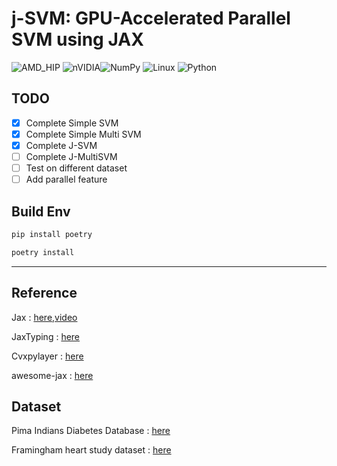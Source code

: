 # j-SVM: GPU-Accelerated Parallel SVM using JAX

![AMD_HIP](https://img.shields.io/badge/HIP-%23000000.svg?style=for-the-badge&logo=amd&logoColor=white&logoSize=auto)  ![nVIDIA](https://img.shields.io/badge/cuda-000000.svg?style=for-the-badge&logo=nVIDIA&logoColor=green)![NumPy](https://img.shields.io/badge/numpy-%23013243.svg?style=for-the-badge&logo=numpy&logoColor=white) ![Linux](https://img.shields.io/badge/Linux-FCC624?style=for-the-badge&logo=linux&logoColor=black) ![Python](https://img.shields.io/badge/python-3670A0?style=for-the-badge&logo=python&logoColor=ffdd54)

## TODO

- [x] Complete Simple SVM
- [x] Complete Simple Multi SVM
- [x] Complete J-SVM
- [ ] Complete J-MultiSVM
- [ ] Test on different dataset
- [ ] Add parallel feature

## Build Env

```sh
pip install poetry 

poetry install 
```

---

## Reference

Jax : [here](https://github.com/jax-ml/jax),[video](https://www.youtube.com/watch?v=_0D5lXDjNpw)

JaxTyping : [here](https://github.com/patrick-kidger/jaxtyping)

Cvxpylayer : [here](https://github.com/cvxgrp/cvxpylayers)

awesome-jax : [here](https://github.com/n2cholas/awesome-jax?tab=readme-ov-file)

## Dataset

Pima Indians Diabetes Database : [here](https://www.kaggle.com/datasets/uciml/pima-indians-diabetes-database)

Framingham heart study dataset : [here](https://www.kaggle.com/datasets/aasheesh200/framingham-heart-study-dataset)
